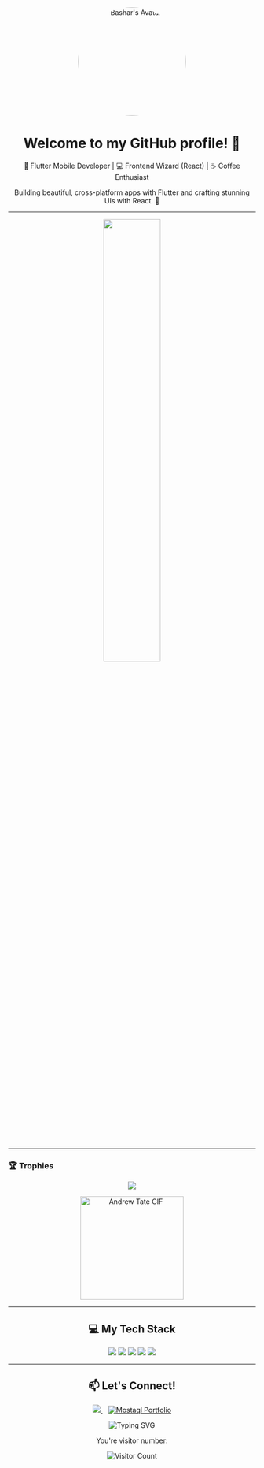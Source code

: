 <div align="center">
  <div style="display: flex; align-items: center; justify-content: center; gap: 20px;">
    <img src="https://i.pinimg.com/736x/0e/fd/59/0efd5967f398e8f29886712a4c09ac72.jpg" width="220" alt="Bashar's Avatar" style="border-radius: 50%;" />
  </div>
  <h1>Welcome to my GitHub profile! 👋</h1>
  <p>🚀 Flutter Mobile Developer | 💻 Frontend Wizard (React) | ☕ Coffee Enthusiast</p>
  <p>Building beautiful, cross-platform apps with Flutter and crafting stunning UIs with React. 💙</p>
</div>

---

<!-- ### ⚡ Stats  -->
<!--
<p align="center">
  <img src="https://github-readme-stats.vercel.app/api?username=EpicFailure-afk&show_icons=true&theme=tokyonight" width="48%">
  <img src="https://github-readme-streak-stats.herokuapp.com/?user=EpicFailure-afk&theme=tokyonight" width="48%">
</p>
-->
<p align="center">
  <img src="https://github-readme-stats.vercel.app/api/top-langs?username=dir-Savage&layout=compact&theme=tokyonight" width="48%">
</p>

---

### 🏆 Trophies  
<p align="center">
  <img src="https://github-profile-trophy.vercel.app/?username=EpicFailure-afk&theme=darkhub&no-frame=true&column=4" />
</p>



<div align="center">
  <div style="display: flex; align-items: center; justify-content: center; gap: 20px;">
<img width="210" height="210" align="center" src="https://i.pinimg.com/736x/38/60/05/3860051bef30924d94c9a0f3ec1ffe35.jpg" alt="Andrew Tate GIF" />  </div>
</div>


---

<div align="center">
  <h2>💻 My Tech Stack</h2>
  <p>
    <img src="https://img.shields.io/badge/Dart-0175C2?style=for-the-badge&logo=dart&logoColor=white" />
    <img src="https://img.shields.io/badge/Flutter-02569B?style=for-the-badge&logo=flutter&logoColor=white" />
    <img src="https://img.shields.io/badge/React-61DAFB?style=for-the-badge&logo=react&logoColor=black" />
    <img src="https://img.shields.io/badge/JavaScript-F7DF1E?style=for-the-badge&logo=javascript&logoColor=black" />
    <img src="https://img.shields.io/badge/Firebase-FFCA28?style=for-the-badge&logo=firebase&logoColor=black" />
  </p>
</div>

---


<div align="center">
  <h2>📫 Let's Connect!</h2>
  <p>
    <a href="https://discord.gg/4VcDy799">
      <img src="https://img.shields.io/badge/Discord-7289DA?style=for-the-badge&logo=discord&logoColor=white" />
    </a>
    &nbsp;&nbsp;
    <a href="https://mostaql.com/u/basharr_1/portfolio">
      <img src="https://img.shields.io/badge/Mostaql-00B4FF?style=for-the-badge&logo=freelancer&logoColor=white" alt="Mostaql Portfolio" />
    </a>
  </p>
</div>

<div align="center">
  <p>
    <img src="https://readme-typing-svg.herokuapp.com?font=Fira+Code&size=20&duration=4000&pause=1000&color=00FF00&background=000000&center=true&vCenter=true&width=435&lines=Code+%3E+Sleep;Design+%3E+Debug;Repeat+%3E+Win" alt="Typing SVG" />
  </p>
</div>

<div align="center">
  <p>You're visitor number:</p>
  <img src="https://profile-counter.glitch.me/Bashar/count.svg" alt="Visitor Count" />
</div>
